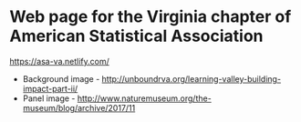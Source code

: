 # Web page for the Virginia chapter of American Statistical Association

https://asa-va.netlify.com/

- Background image - http://unboundrva.org/learning-valley-building-impact-part-ii/
- Panel image - http://www.naturemuseum.org/the-museum/blog/archive/2017/11